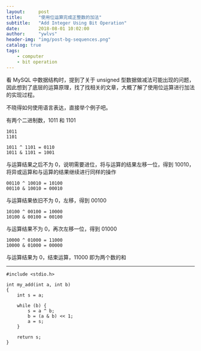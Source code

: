 ```yaml
---
layout:     post
title:      "使用位运算完成正整数的加法"
subtitle:   "Add Integer Using Bit Operation"
date:       2018-08-01 10:02:00
author:     "ywlvs"
header-img: "img/post-bg-sequences.png"
catalog: true
tags:
    - computer
    - bit operation
---
```


看 MySQL 中数据结构时，提到了关于 unsigned 型数据做减法可能出现的问题，因此想到了底层的运算原理，找了找相关的文章，大概了解了使用位运算进行加法的实现过程。

不晓得如何使用语言表达，直接举个例子吧。

有两个二进制数，1011 和 1101

```
1011
1101

1011 ^ 1101 = 0110
1011 & 1101 = 1001
```

与运算结果之后不为 0，说明需要进位，将与运算的结果左移一位，得到 10010，将异或运算和与运算的结果继续进行同样的操作

```
00110 ^ 10010 = 10100
00110 & 10010 = 00010
```

与运算结果依旧不为 0，左移，得到 00100

```
10100 ^ 00100 = 10000
10100 & 00100 = 00100
```

与运算结果不为 0，再次左移一位，得到 01000

```
10000 ^ 01000 = 11000
10000 & 01000 = 00000
```

与运算结果为 0，结束运算，11000 即为两个数的和

---
```
#include <stdio.h>

int my_add(int a, int b)
{
    int s = a;

    while (b) {
        s = a ^ b;
        b = (a & b) << 1;
        a = s;
    }

    return s;
}
```